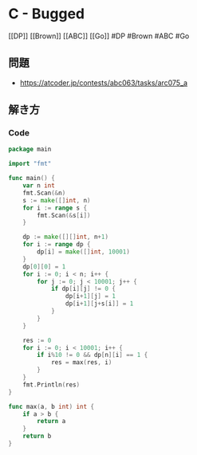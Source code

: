 # C - Bugged
[[DP]] [[Brown]] [[ABC]] [[Go]]
#DP #Brown #ABC #Go 

## 問題
- https://atcoder.jp/contests/abc063/tasks/arc075_a

## 解き方
### Code
```go
package main

import "fmt"

func main() {
	var n int
	fmt.Scan(&n)
	s := make([]int, n)
	for i := range s {
		fmt.Scan(&s[i])
	}

	dp := make([][]int, n+1)
	for i := range dp {
		dp[i] = make([]int, 10001)
	}
	dp[0][0] = 1
	for i := 0; i < n; i++ {
		for j := 0; j < 10001; j++ {
			if dp[i][j] != 0 {
				dp[i+1][j] = 1
				dp[i+1][j+s[i]] = 1
			}
		}
	}

	res := 0
	for i := 0; i < 10001; i++ {
		if i%10 != 0 && dp[n][i] == 1 {
			res = max(res, i)
		}
	}
	fmt.Println(res)
}

func max(a, b int) int {
	if a > b {
		return a
	}
	return b
}
```